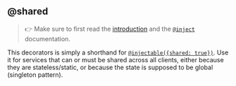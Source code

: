 ---
---
## @shared

> :point_right: Make sure to first read the [introduction](./index.md) and the [`@inject`](./@inject.md) documentation.

This decorators is simply a shorthand for [`@injectable({shared: true})`](./@injectable.md). Use it for services that can or must be shared across all clients, either because they are stateless/static, or because the state is supposed to be global (singleton pattern).
